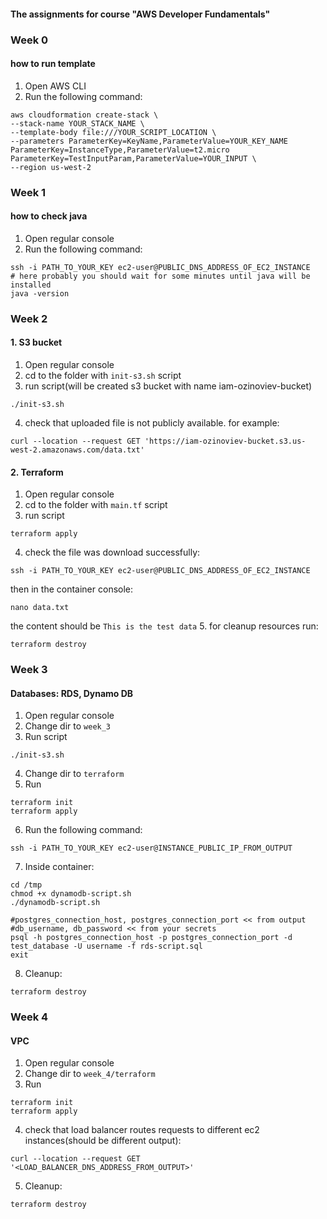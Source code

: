 #### The assignments for course "AWS Developer Fundamentals"

### Week 0
#### how to run template
1. Open AWS CLI
2. Run the following command:
```
aws cloudformation create-stack \
--stack-name YOUR_STACK_NAME \
--template-body file:///YOUR_SCRIPT_LOCATION \
--parameters ParameterKey=KeyName,ParameterValue=YOUR_KEY_NAME ParameterKey=InstanceType,ParameterValue=t2.micro ParameterKey=TestInputParam,ParameterValue=YOUR_INPUT \
--region us-west-2
```

### Week 1
#### how to check java
1. Open regular console
2. Run the following command:
```shell
ssh -i PATH_TO_YOUR_KEY ec2-user@PUBLIC_DNS_ADDRESS_OF_EC2_INSTANCE
# here probably you should wait for some minutes until java will be installed
java -version
```

### Week 2
#### 1. S3 bucket
1. Open regular console
2. cd to the folder with `init-s3.sh` script
3. run script(will be created s3 bucket with name iam-ozinoviev-bucket)
```shell
./init-s3.sh
```
4. check that uploaded file is not publicly available. for example:
```shell
curl --location --request GET 'https://iam-ozinoviev-bucket.s3.us-west-2.amazonaws.com/data.txt'
```
#### 2. Terraform
1. Open regular console
2. cd to the folder with `main.tf` script
3. run script
```shell
terraform apply
```
4. check the file was download successfully:
```shell
ssh -i PATH_TO_YOUR_KEY ec2-user@PUBLIC_DNS_ADDRESS_OF_EC2_INSTANCE
```
then in the container console:
```shell
nano data.txt
```
the content should be `This is the test data`
5. for cleanup resources run:
```shell
terraform destroy
```

### Week 3
#### Databases: RDS, Dynamo DB
1. Open regular console
2. Change dir to `week_3`
3. Run script
```shell
./init-s3.sh
```
4. Change dir to `terraform`
5. Run
```shell
terraform init
terraform apply
```
6. Run the following command:
```shell
ssh -i PATH_TO_YOUR_KEY ec2-user@INSTANCE_PUBLIC_IP_FROM_OUTPUT
```
7. Inside container:
```shell
cd /tmp
chmod +x dynamodb-script.sh
./dynamodb-script.sh

#postgres_connection_host, postgres_connection_port << from output
#db_username, db_password << from your secrets
psql -h postgres_connection_host -p postgres_connection_port -d test_database -U username -f rds-script.sql
exit
```
8. Cleanup:
```shell
terraform destroy
```

### Week 4
#### VPC
1. Open regular console
2. Change dir to `week_4/terraform`
3. Run
```shell
terraform init
terraform apply
```
4. check that load balancer routes requests to different ec2 instances(should be different output):
```shell
curl --location --request GET '<LOAD_BALANCER_DNS_ADDRESS_FROM_OUTPUT>'
```
5. Cleanup:
```shell
terraform destroy
```
